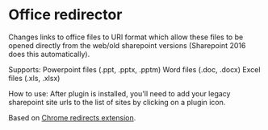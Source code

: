 Office redirector
==========

Changes links to office files to URI format which allow these files to be opened directly from the web/old sharepoint versions (Sharepoint 2016 does this automatically). 

Supports:
  Powerpoint files (.ppt, .pptx, .pptm)
  Word files (.doc, .docx)
  Excel files (.xls, .xlsx)

How to use:
  After plugin is installed, you'll need to add your legacy sharepoint site urls to the list of sites by clicking on a plugin icon.

Based on [Chrome redirects extension](https://chrome.google.com/webstore/detail/switcheroo-redirector/cnmciclhnghalnpfhhleggldniplelbg?hl=en).
